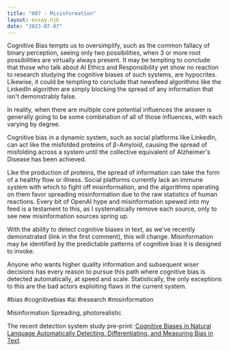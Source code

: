 ```yaml
---
title: "007 - Misinformation"
layout: essay.njk
date: "2023-07-07"
---
```


Cognitive Bias tempts us to oversimplify, such as the common fallacy of binary perception, seeing only two possibilities, when 3 or more root possibilities are virtually always present. It may be tempting to conclude that those who talk about AI Ethics and Responsibility yet show no reaction to research studying the cognitive biases of such systems, are hypocrites. Likewise, it could be tempting to conclude that newsfeed algorithms like the LinkedIn algorithm are simply blocking the spread of any information that isn't demonstrably false.

In reality, when there are multiple core potential influences the answer is generally going to be some combination of all of those influences, with each varying by degree.

Cognitive bias in a dynamic system, such as social platforms like LinkedIn, can act like the misfolded proteins of β-Amyloid, causing the spread of misfolding across a system until the collective equivalent of Alzheimer's Disease has been achieved.

Like the production of proteins, the spread of information can take the form of a healthy flow or illness. Social platforms currently lack an immune system with which to fight off misinformation, and the algorithms operating on them favor spreading misinformation due to the raw statistics of human reactions. Every bit of OpenAI hype and misinformation spewed into my feed is a testament to this, as I systematically remove each source, only to see new misinformation sources spring up.

With the ability to detect cognitive biases in text, as we've recently demonstrated (link in the first comment), this will change. Misinformation may be identified by the predictable patterns of cognitive bias it is designed to invoke.

Anyone who wants higher quality information and subsequent wiser decisions has every reason to pursue this path where cognitive bias is detected automatically, at speed and scale. Statistically, the only exceptions to this are the bad actors exploiting flaws in the current system.

#bias #cognitivebias #ai #research #misinformation

Misinformation Spreading, photorealistic

The recent detection system study pre-print: [Cognitive Biases in Natural Language Automatically Detecting, Differentiating, and Measuring Bias in Text](https://www.researchgate.net/publication/372078491_Cognitive_Biases_in_Natural_Language_Automatically_Detecting_Differentiating_and_Measuring_Bias_in_Text).
